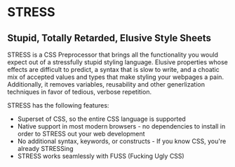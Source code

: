 STRESS
======

Stupid, Totally Retarded, Elusive Style Sheets
----------------------------------------------

STRESS is a CSS Preprocessor that brings all the functionality you would expect out of a stressfully stupid styling language. Elusive properties whose effects are difficult to predict, a syntax that is slow to write, and a choatic mix of accepted values and types that make styling your webpages a pain. Additionally, it removes variables, reusability and other generlization techniques in favor of tedious, verbose repetition.

STRESS has the following features:

- Superset of CSS, so the entire CSS language is supported
- Native support in most modern browsers - no dependencies to install in order to STRESS out your web development
- No additional syntax, keywords, or constructs - If you know CSS, you're already STRESSing
- STRESS works seamlessly with FUSS (Fucking Ugly CSS)
